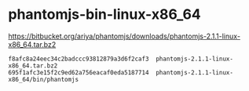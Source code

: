 
# phantomjs-bin-linux-x86_64

https://bitbucket.org/ariya/phantomjs/downloads/phantomjs-2.1.1-linux-x86_64.tar.bz2

```
f8afc8a24eec34c2badccc93812879a3d6f2caf3  phantomjs-2.1.1-linux-x86_64.tar.bz2
695f1afc3e15f2c9ed62a756eacaf0eda5187714  phantomjs-2.1.1-linux-x86_64/bin/phantomjs
```
